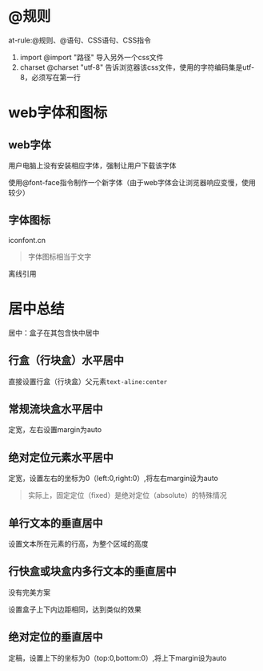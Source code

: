 # @规则

at-rule:@规则、@语句、CSS语句、CSS指令

1. import    @import "路径"   导入另外一个css文件
2. charset   @charset "utf-8"    告诉浏览器该css文件，使用的字符编码集是utf-8，必须写在第一行

# web字体和图标

## web字体

用户电脑上没有安装相应字体，强制让用户下载该字体

使用@font-face指令制作一个新字体（由于web字体会让浏览器响应变慢，使用较少）

## 字体图标

iconfont.cn

>字体图标相当于文字

离线引用





# 居中总结

居中：盒子在其包含快中居中

## 行盒（行块盒）水平居中

直接设置行盒（行块盒）父元素```text-aline:center```

## 常规流块盒水平居中

定宽，左右设置margin为auto

## 绝对定位元素水平居中

定宽，设置左右的坐标为0（left:0,right:0）,将左右margin设为auto

>实际上，固定定位（fixed）是绝对定位（absolute）的特殊情况

## 单行文本的垂直居中

设置文本所在元素的行高，为整个区域的高度

## 行快盒或块盒内多行文本的垂直居中

没有完美方案

设置盒子上下内边距相同，达到类似的效果

## 绝对定位的垂直居中

定稿，设置上下的坐标为0（top:0,bottom:0）,将上下margin设为auto

